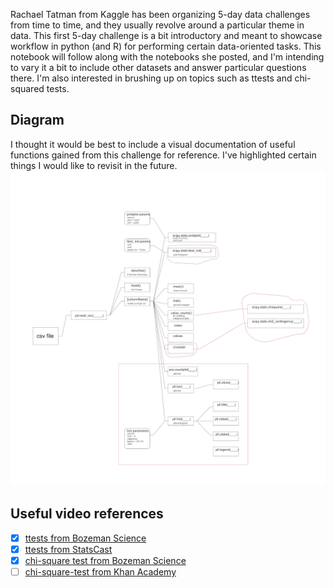Rachael Tatman from Kaggle has been organizing 5-day data challenges from time to time, and they usually revolve around a particular theme in data. This first 5-day challenge is a bit introductory and meant to showcase workflow in python (and R) for performing certain data-oriented tasks. This notebook will follow along with the notebooks she posted, and I'm intending to vary it a bit to include other datasets and answer particular questions there. I'm also interested in brushing up on topics such as ttests and chi-squared tests. 


## Diagram
I thought it would be best to include a visual documentation of useful functions gained from this challenge for reference. I've highlighted certain things I would like to revisit in the future.
![](diagram.jpg)

## Useful video references
* [x] [ttests from Bozeman Science](https://www.youtube.com/watch?v=pTmLQvMM-1M&t=311s)
* [x] [ttests from StatsCast](https://www.youtube.com/watch?v=0Pd3dc1GcHc)
* [x] [chi-square test from Bozeman Science](https://www.youtube.com/watch?v=WXPBoFDqNVk)
* [ ] [chi-square-test from Khan Academy](https://www.youtube.com/watch?v=2QeDRsxSF9M)
